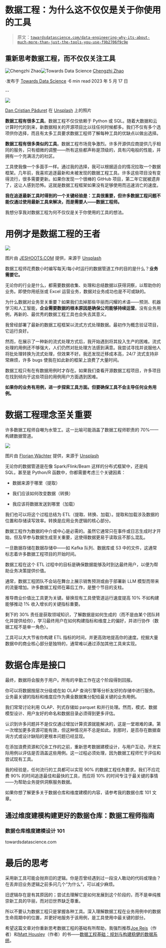 # 数据工程：为什么这不仅仅是关于你使用的工具

> 原文：[`towardsdatascience.com/data-engineering-why-its-about-much-more-than-just-the-tools-you-use-f9b2706f9c9e`](https://towardsdatascience.com/data-engineering-why-its-about-much-more-than-just-the-tools-you-use-f9b2706f9c9e)

## 重新思考数据工程，而不仅仅关注工具

[](https://chengzhizhao.medium.com/?source=post_page-----f9b2706f9c9e--------------------------------)![Chengzhi Zhao](https://chengzhizhao.medium.com/?source=post_page-----f9b2706f9c9e--------------------------------)[](https://towardsdatascience.com/?source=post_page-----f9b2706f9c9e--------------------------------)![Towards Data Science](https://towardsdatascience.com/?source=post_page-----f9b2706f9c9e--------------------------------) [Chengzhi Zhao](https://chengzhizhao.medium.com/?source=post_page-----f9b2706f9c9e--------------------------------)

·发布于 [Towards Data Science](https://towardsdatascience.com/?source=post_page-----f9b2706f9c9e--------------------------------) ·6 min read·2023 年 5 月 17 日

--

![](img/3de30c16a91ce62544a91e1bc00d4727.png)

[Dan Cristian Pădureț](https://unsplash.com/@dancristianpaduret?utm_source=unsplash&utm_medium=referral&utm_content=creditCopyText) 在 [Unsplash](https://unsplash.com/photos/noOXRT9gfQ8?utm_source=unsplash&utm_medium=referral&utm_content=creditCopyText) 上的照片

**数据工程有很多工具**。数据工程不仅仅依赖于 Python 或 SQL。随着大数据和云计算时代的到来，新数据相关的开源项目比以往任何时候都多。我们不仅有多个选项供你选择，而且有太多工具要求数据工程师了解每种工具的优缺点以做出选择。

**数据工程有很多类似的工具**。数据工程市场竞争激烈。许多开源供应商提供几乎相同的服务，只有细微的调整——所有这些都声称是顶级的，具有闪电般的性能，并拥有一个充满活力的社区。

工具使我像一个多面手一样。通过我的选择，我可以根据适合的情况拉取一个数据框架。几年前，我喜欢追逐最新和未被发现的数据工程工具。许多这些项目没有变得流行，很多需要更新。如果你发现一个很棒的 GitHub 项目，第二年它就被遗弃了，这让人感到恐怖。这就是数据工程框架如果没有足够使用而迅速消亡的速度。

**我在追逐最新工具时得到的一个关键经验是：工具很重要，但许多数据工程问题不能仅通过使用最新工具来解决，而是需要人——数据工程师。**

我想分享我对数据工程为何不仅仅是关于你使用的工具的想法。

# 用例才是数据工程的王者

![](img/d3d931b08c564522ad10c78cfee126e8.png)

图片由 [JESHOOTS.COM](https://unsplash.com/@jeshoots?utm_source=medium&utm_medium=referral) 提供，来源于 [Unsplash](https://unsplash.com/?utm_source=medium&utm_medium=referral)

数据工程师花费数小时编写每天/每小时运行的数据管道工作的目的是什么？**业务需要它。**

无论你的行业是什么，都需要数据收集、处理和总结数据以获得洞察，以帮助你的业务。即使你用纸张或 Excel 运营业务，数据对业务成功也是不可或缺的。

为什么数据对业务至关重要？如果我们去掉那些华丽而闪耀的术语——预测、机器学习和人工智能，**企业需要数据的根本原因是确保公司能够持续运营**。没有业务用例，再新的、最优秀的数据工程工具也会失去其意义。

我曾经部署了最新的数据工程框架以流式方式处理数据。最初作为概念验证项目，它运行良好。

然而，在展示了一种新的流式处理方式后，我开始遇到将其投入生产的困难。流式处理的用例还不够强大，人们仍然对批处理方法感到满意。我尝试寻找并说服他人将批处理转换为流式处理，但效果不好。我还发现迁移成本高，24/7 流式支持非常麻烦，许多 bugs 使我在如此新的框架上浪费了大量时间。

数据工程只有在有数据用例时才存在。如果我们查看开源数据工程项目，许多项目在找到倾向于这些项目的用例用户方面遇到困难。

**如果你的业务有用例，进一步探索工具方面。但要确保工具不会主导任何业务用例。**

# 数据工程理念至关重要

许多数据工程师自嘲为水管工。这一比喻可能涵盖了数据工程师职责的 70%——构建数据管道。

![](img/acd3764198e0071b550cf0a439e3078a.png)

图片由 [Florian Wächter](https://unsplash.com/it/@fl0r1an?utm_source=medium&utm_medium=referral) 提供，来源于 [Unsplash](https://unsplash.com/?utm_source=medium&utm_medium=referral)

无论你的数据管道是在像 Spark/Flink/Beam 这样的分布式框架中，还是纯 SQL，甚至是 Python/R 函数中，你都需要考虑三个关键因素：

+   数据来源于哪里（提取）

+   我们应该如何改变数据（转换）

+   我应该将数据发送到哪里（加载）

我们也可以将这个过程总结为 ETL（提取、转换、加载）。提取和加载涉及数据的位置和存储读写效率。转换是应用业务逻辑的核心部分。

数据工程作为数据的中介或中心是必需的。虽然它通常只在事件或日志生成时才开始，但及早参与数据生成至关重要，这使得数据更易于读取且不那么混乱。

一旦数据存储在数据存储中——如 Kafka 队列、数据库或 S3 中的文件，这通常标志着许多数据工程项目的开始时间。

数据工程在这个 ETL 过程中的目标是确保数据能够及时到达最终用户，以便为帮助业务决策提供价值。

通常，数据工程团队不会站在舞台上展示销售预测或由于部署新 LLM 模型而带来的流量增加。许多数据工程师在幕后工作，是整个节目的支柱。

推导商业价值比工具更为关键。替换现有工具使管道运行速度提高 10% 不如构建能够推动 1% 收入增长的关键指标重要。

剩下的 30% 责任是获取领域知识，了解数据是如何生成的（而不是由某个团队转化并提供给你），学习最终用户在如何构建指标和维度上的偏好，并进行协作（数据工程不是单一角色）。

工具可以大大节省你构建 ETL 指标的时间，并更高效地提高你的速度。挖掘大量数据中的商业核心部分是独特的，通常难以通过添加其他工具来实现。

# 数据仓库是接口

最终，数据将会服务于用户。所有的辛勤工作在这个阶段得到回报。

你可以将数据按层次分级或在如 OLAP 查询引擎等分析友好的存储中进行服务。业务最关键的指标和维度应作为黄金数据集分配给最关键的业务用例。

我们常常讨论利用 OLAP、列式存储如 parquet 和并行处理。然而，模式、数据模型设计、用户友好的命名和数据目录必须得到更多评估。

认识到许多问题并不是仅仅通过增加计算资源就能解决的，这是一堂艰难的课。第一次增加更多资源可能有效，但这种情况并不总是如此。到那时，是否存在数据查询方式或设计缺陷的更根本问题已经显现。

在添加浪费资源和冗余工作的之前，重新思考数据建模设计，与用户互动，开发实际用例以评估是否涵盖这些用例。这一过程必须处理，因为数据工程师忙于评估和尝试现有工具。

我的经验是，任何流行的工具都可以实现 90% 的数据工程任务要求。我们不应花费 90% 的时间追逐最佳和最快的工具，而应将 10% 的时间专注于最关键的事情——为帮助业务提供洞察服务数据。

如果你想了解更多关于数据仓库和维度建模的内容，请参考我的数据仓库 101 文章。

## 通过维度建模构建更好的数据仓库：数据工程师指南

### 数据仓库维度建模设计 101

towardsdatascience.com

# 最后的思考

采用新工具可能会抛弃旧的逻辑。你是否曾经遇到过一段没人敢动的代码或理由？在丢弃旧业务逻辑之前多问几个“为什么”，可以减少麻烦。

旧逻辑存在是有其原因的；尝试去理解它是如何发展到这个阶段的，而不是单纯推崇新工具的华丽，而对旧世界缺乏尊重。

所以不要认为数据工程只是掌握各种工具。深入理解数据工程在业务用例中的数据生命周期中的位置，并更好地服务于该用例，是工具使用中最关键的部分。

希望这篇文章对你重新思考数据工程的基础有所帮助，我强烈推荐[Joe Reis](https://www.amazon.com/Joe-Reis/e/B0B5KBBZDJ/ref=dp_byline_cont_book_1)（作者）和[Matt Housley](https://www.amazon.com/Matt-Housley/e/B0BN4NWNJJ/ref=dp_byline_cont_book_2)（作者）的书——[数据工程基础：规划与构建稳健的数据系统](https://www.amazon.com/Fundamentals-Data-Engineering-Robust-Systems/dp/1098108302)。

